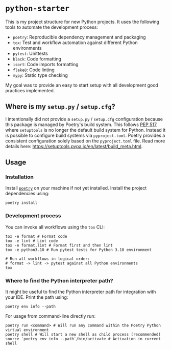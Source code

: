 # `python-starter`

This is my project structure for new Python projects. It uses the following tools to automate the development process:

* `poetry`: Reproducible dependency management and packaging
* `tox`: Test and workflow automation against different Python environments
* `pytest`: Unittests
* `black`: Code formatting
* `isort`: Code imports formatting
* `flake8`: Code linting
* `mypy`: Static type checking

My goal was to provide an easy to start setup with all development good practices implemented.

## Where is my `setup.py` / `setup.cfg`?

I intentionally did not provide a `setup.py` / `setup.cfg` configuration because this package is managed by Poetry's
build system. This follows [PEP 517](https://www.python.org/dev/peps/pep-0517/) where `setuptools` is no longer the
default build system for Python. Instead it is possible to configure build systems via `pyproject.toml`. Poetry provides
a consistent configuration solely based on the `pyproject.toml` file. Read more details
here: https://setuptools.pypa.io/en/latest/build_meta.html.

## Usage

### Installation

Install [`poetry`](https://python-poetry.org/) on your machine if not yet installed. Install the project dependencies
using:

```shell
poetry install
```

### Development process

You can invoke all workflows using the `tox` CLI:

```shell
tox -e format # Format code
tox -e lint # Lint code
tox -e format,lint # Format first and then lint
tox -e python3.10 # Run pytest tests for Python 3.10 environment

# Run all workflows in logical order:
# format -> lint -> pytest against all Python environments
tox
```

### Where to find the Python interpreter path?

It might be useful to find the Python interpreter path for integration with your IDE. Print the path using:

```shell
poetry env info --path
```

For usage from command-line directly run:

```shell
poetry run <command> # Will run any command within the Poetry Python virtual environment
poetry shell # Will start a new shell as child process (recommended)
source `poetry env info --path`/bin/activate # Activation in current shell
```